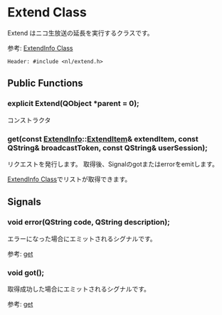 Extend Class
============

Extend はニコ生放送の延長を実行するクラスです。

参考: [ExtendInfo Class](extend_info.markdown)

`Header: #include <nl/extend.h>`

Public Functions
----------------
  
### explicit Extend(QObject *parent = 0);

コンストラクタ

### get(const [ExtendInfo](extend_info.markdown)::[ExtendItem](extend_info.markdown#extenditem)& extendItem, const QString& broadcastToken, const QString& userSession);

リクエストを発行します。
取得後、Signalのgotまたはerrorをemitします。

[ExtendInfo Class](extend_info.markdown)でリストが取得できます。

Signals
-------

### void error(QString code, QString description);

エラーになった場合にエミットされるシグナルです。

参考: [get](#getconst-extendinfoextenditem-extenditem-const-qstring-broadcasttoken-const-qstring-usersession)

### void got();

取得成功した場合にエミットされるシグナルです。

参考: [get](#getconst-extendinfoextenditem-extenditem-const-qstring-broadcasttoken-const-qstring-usersession)
